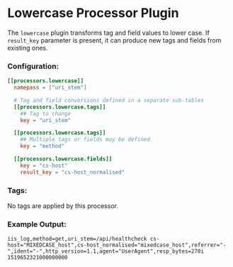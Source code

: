 # Lowercase Processor Plugin

The `lowercase` plugin transforms tag and field values to lower case. If `result_key` parameter is present, it can produce new tags and fields from existing ones.

### Configuration:

```toml
[[processors.lowercase]]
  namepass = ["uri_stem"]

  # Tag and field conversions defined in a separate sub-tables
  [[processors.lowercase.tags]]
    ## Tag to change
    key = "uri_stem"

  [[processors.lowercase.tags]]
    ## Multiple tags or fields may be defined
    key = "method"

  [[processors.lowercase.fields]]
    key = "cs-host"
    result_key = "cs-host_normalised"
```

### Tags:

No tags are applied by this processor.

### Example Output:
```
iis_log,method=get,uri_stem=/api/healthcheck cs-host="MIXEDCASE_host",cs-host_normalised="mixedcase_host",referrer="-",ident="-",http_version=1.1,agent="UserAgent",resp_bytes=270i 1519652321000000000
```
